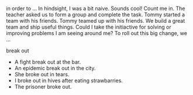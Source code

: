 in order to ...
In hindsight, I was a bit naive.
Sounds cool! Count me in.
The teacher asked us to form a group and complete the task.
Tommy started a team with his friends.
Tommy teamed up with his friends.
We build a great team and ship useful things.
Could I take the initiactive for solving or improving problems I am seeing around me?
To roll out this big change, we ...

break out
* A fight break out at the bar.
* An epidemic break out in the city.
* She broke out in tears.
* I broke out in hives after eating strawbarries.
* The prisoner broke out.